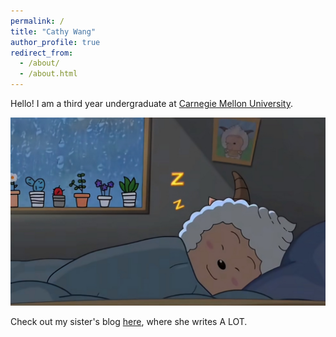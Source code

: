 ```yaml
---
permalink: /
title: "Cathy Wang"
author_profile: true
redirect_from: 
  - /about/
  - /about.html
---
```



Hello! I am a third year undergraduate at [Carnegie Mellon University](https://www.cmu.edu/).

<img src="/images/lanyangyang.JPG" alt="懒羊羊" width = 700> 

Check out my sister's blog [here](https://rzlife.github.io/), where she writes A LOT.
